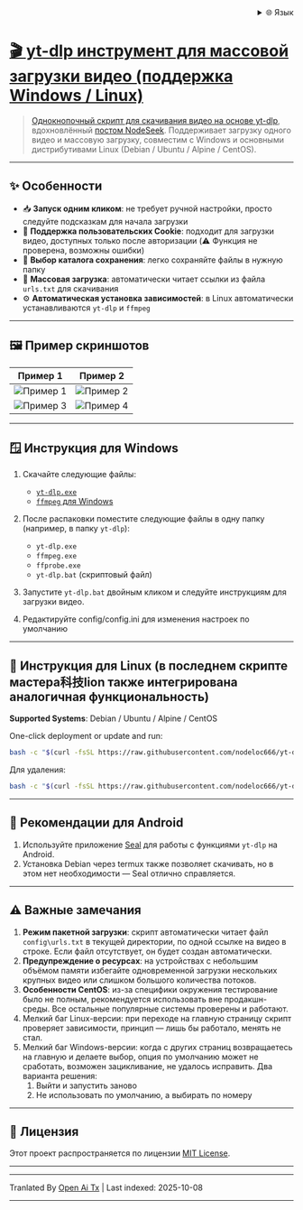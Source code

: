 
<div align="right">
  <details>
    <summary >🌐 Язык</summary>
    <div>
      <div align="center">
        <a href="https://openaitx.github.io/view.html?user=nodeloc666&project=yt-dlp-script&lang=en">English</a>
        | <a href="https://openaitx.github.io/view.html?user=nodeloc666&project=yt-dlp-script&lang=zh-CN">简体中文</a>
        | <a href="https://openaitx.github.io/view.html?user=nodeloc666&project=yt-dlp-script&lang=zh-TW">繁體中文</a>
        | <a href="https://openaitx.github.io/view.html?user=nodeloc666&project=yt-dlp-script&lang=ja">日本語</a>
        | <a href="https://openaitx.github.io/view.html?user=nodeloc666&project=yt-dlp-script&lang=ko">한국어</a>
        | <a href="https://openaitx.github.io/view.html?user=nodeloc666&project=yt-dlp-script&lang=hi">हिन्दी</a>
        | <a href="https://openaitx.github.io/view.html?user=nodeloc666&project=yt-dlp-script&lang=th">ไทย</a>
        | <a href="https://openaitx.github.io/view.html?user=nodeloc666&project=yt-dlp-script&lang=fr">Français</a>
        | <a href="https://openaitx.github.io/view.html?user=nodeloc666&project=yt-dlp-script&lang=de">Deutsch</a>
        | <a href="https://openaitx.github.io/view.html?user=nodeloc666&project=yt-dlp-script&lang=es">Español</a>
        | <a href="https://openaitx.github.io/view.html?user=nodeloc666&project=yt-dlp-script&lang=it">Italiano</a>
        | <a href="https://openaitx.github.io/view.html?user=nodeloc666&project=yt-dlp-script&lang=ru">Русский</a>
        | <a href="https://openaitx.github.io/view.html?user=nodeloc666&project=yt-dlp-script&lang=pt">Português</a>
        | <a href="https://openaitx.github.io/view.html?user=nodeloc666&project=yt-dlp-script&lang=nl">Nederlands</a>
        | <a href="https://openaitx.github.io/view.html?user=nodeloc666&project=yt-dlp-script&lang=pl">Polski</a>
        | <a href="https://openaitx.github.io/view.html?user=nodeloc666&project=yt-dlp-script&lang=ar">العربية</a>
        | <a href="https://openaitx.github.io/view.html?user=nodeloc666&project=yt-dlp-script&lang=fa">فارسی</a>
        | <a href="https://openaitx.github.io/view.html?user=nodeloc666&project=yt-dlp-script&lang=tr">Türkçe</a>
        | <a href="https://openaitx.github.io/view.html?user=nodeloc666&project=yt-dlp-script&lang=vi">Tiếng Việt</a>
        | <a href="https://openaitx.github.io/view.html?user=nodeloc666&project=yt-dlp-script&lang=id">Bahasa Indonesia</a>
        | <a href="https://openaitx.github.io/view.html?user=nodeloc666&project=yt-dlp-script&lang=as">অসমীয়া</
      </div>
    </div>
  </details>
</div>


# 🎬 yt-dlp инструмент для массовой загрузки видео (поддержка Windows / Linux)

> Однокнопочный скрипт для скачивания видео на основе [yt-dlp](https://github.com/yt-dlp/yt-dlp), вдохновлённый [постом NodeSeek](https://www.nodeseek.com/post-334093-2#15).
> Поддерживает загрузку одного видео и массовую загрузку, совместим с Windows и основными дистрибутивами Linux (Debian / Ubuntu / Alpine / CentOS).

---

## ✨ Особенности

* 📥 **Запуск одним кликом**: не требует ручной настройки, просто следуйте подсказкам для начала загрузки
* 🍪 **Поддержка пользовательских Cookie**: подходит для загрузки видео, доступных только после авторизации (⚠️ Функция не проверена, возможны ошибки)
* 📂 **Выбор каталога сохранения**: легко сохраняйте файлы в нужную папку
* 📃 **Массовая загрузка**: автоматически читает ссылки из файла `urls.txt` для скачивания
* ⚙️ **Автоматическая установка зависимостей**: в Linux автоматически устанавливаются `yt-dlp` и `ffmpeg`

---

## 🖼️ Пример скриншотов

| Пример 1                                                                | Пример 2                                                                |
| ----------------------------------------------------------------------- | ----------------------------------------------------------------------- |
| ![Пример 1](https://img.uutv.dpdns.org/file/1746720584399_1000193433.jpg) | ![Пример 2](https://img.uutv.dpdns.org/file/1746720581006_1000193434.jpg) |
| ![Пример 3](https://img.uutv.dpdns.org/file/1746720588978_1000193428.jpg) | ![Пример 4](https://img.uutv.dpdns.org/file/1746720587272_1000193427.jpg) |

---

## 🪟 Инструкция для Windows

1. Скачайте следующие файлы:

   * [`yt-dlp.exe`](https://github.com/yt-dlp/yt-dlp)
   * [`ffmpeg` для Windows](https://www.gyan.dev/ffmpeg/builds/ffmpeg-git-full.7z)

2. После распаковки поместите следующие файлы в одну папку (например, в папку `yt-dlp`):

   * `yt-dlp.exe`
   * `ffmpeg.exe`
   * `ffprobe.exe`
   * `yt-dlp.bat` (скриптовый файл)

3. Запустите `yt-dlp.bat` двойным кликом и следуйте инструкциям для загрузки видео.
4. Редактируйте config/config.ini для изменения настроек по умолчанию

---

## 🐧 Инструкция для Linux (в последнем скрипте мастера科技lion также интегрирована аналогичная функциональность)

**Supported Systems**: Debian / Ubuntu / Alpine / CentOS

One-click deployment or update and run:

```bash
bash -c "$(curl -fsSL https://raw.githubusercontent.com/nodeloc666/yt-dlp-script/main/install.sh)"
```

Для удаления:

```bash
bash -c "$(curl -fsSL https://raw.githubusercontent.com/nodeloc666/yt-dlp-script/main/uninstall.sh)"
```

---

## 📱 Рекомендации для Android

1. Используйте приложение [Seal](https://github.com/JunkFood02/Seal) для работы с функциями `yt-dlp` на Android.
2. Установка Debian через termux также позволяет скачивать, но в этом нет необходимости — Seal отлично справляется.

---

## ⚠️ Важные замечания

1. **Режим пакетной загрузки**: скрипт автоматически читает файл `config\urls.txt` в текущей директории, по одной ссылке на видео в строке. Если файл отсутствует, он будет создан автоматически.
2. **Предупреждение о ресурсах**: на устройствах с небольшим объёмом памяти избегайте одновременной загрузки нескольких крупных видео или слишком большого количества потоков.
3. **Особенности CentOS**: из-за специфики окружения тестирование было не полным, рекомендуется использовать вне продакшн-среды. Все остальные популярные системы проверены и работают.
4. Мелкий баг Linux-версии: при переходе на главную страницу скрипт проверяет зависимости, принцип — лишь бы работало, менять не стал.
5. Мелкий баг Windows-версии: когда с других страниц возвращаетесь на главную и делаете выбор, опция по умолчанию может не сработать, возможен зацикливание, не удалось исправить.
Два варианта решения:
    1. Выйти и запустить заново
    2. Не использовать по умолчанию, а выбирать по номеру

---

## 📄 Лицензия

Этот проект распространяется по лицензии [MIT License](https://opensource.org/licenses/MIT).

---


---

Tranlated By [Open Ai Tx](https://github.com/OpenAiTx/OpenAiTx) | Last indexed: 2025-10-08

---